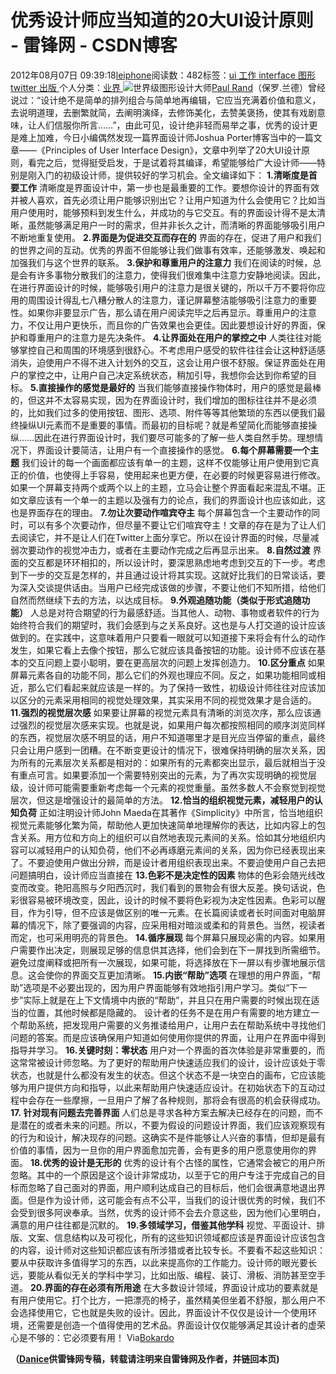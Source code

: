 
# 优秀设计师应当知道的20大UI设计原则 - 雷锋网 - CSDN博客


2012年08月07日 09:39:18[leiphone](https://me.csdn.net/leiphone)阅读数：482标签：[ui																](https://so.csdn.net/so/search/s.do?q=ui&t=blog)[工作																](https://so.csdn.net/so/search/s.do?q=工作&t=blog)[interface																](https://so.csdn.net/so/search/s.do?q=interface&t=blog)[图形																](https://so.csdn.net/so/search/s.do?q=图形&t=blog)[twitter																](https://so.csdn.net/so/search/s.do?q=twitter&t=blog)[出版																](https://so.csdn.net/so/search/s.do?q=出版&t=blog)[
							](https://so.csdn.net/so/search/s.do?q=twitter&t=blog)[
																					](https://so.csdn.net/so/search/s.do?q=图形&t=blog)个人分类：[业界																](https://blog.csdn.net/leiphone/article/category/873390)
[
																								](https://so.csdn.net/so/search/s.do?q=图形&t=blog)
[
				](https://so.csdn.net/so/search/s.do?q=interface&t=blog)
[
			](https://so.csdn.net/so/search/s.do?q=interface&t=blog)
[
		](https://so.csdn.net/so/search/s.do?q=工作&t=blog)
[
	](https://so.csdn.net/so/search/s.do?q=ui&t=blog)
![](http://www.leiphone.com/wp-content/uploads/2012/08/3502816847_2a6191f158_z.jpg)世界级图形设计大师[Paul
 Rand](http://baike.baidu.com/view/1907964.htm)（保罗.兰德）曾经说过：“设计绝不是简单的排列组合与简单地再编辑，它应当充满着价值和意义，去说明道理，去删繁就简，去阐明演绎，去修饰美化，去赞美褒扬，使其有戏剧意味，让人们信服你所言……”，由此可见，设计绝非轻而易举之事，优秀的设计更是难上加难，今日小编偶然发现一篇界面设计师Joshua Porter博客当中的一篇文章——《Principles of User Interface Design》，文章中列举了20大UI设计原则，看完之后，觉得挺受启发，于是试着将其编译，希望能够给广大设计师——特别是刚入门的初级设计师，提供较好的学习机会。全文编译如下：
**1.清晰度是首要工作**
清晰度是界面设计中，第一步也是最重要的工作。要想你设计的界面有效并被人喜欢，首先必须让用户能够识别出它？让用户知道为什么会使用它？比如当用户使用时，能够预料到发生什么，并成功的与它交互。有的界面设计得不是太清晰，虽然能够满足用户一时的需求，但并非长久之计，而清晰的界面能够吸引用户不断地重复使用。
**2.界面是为促进交互而存在的**
界面的存在，促进了用户和我们的世界之间的互动。优秀的界面不但能够让我们做事有效率，还能够激发、唤起和加强我们与这个世界的联系。
**3.保护和尊重用户的注意力**
我们在阅读的时候，总是会有许多事物分散我们的注意力，使得我们很难集中注意力安静地阅读。因此，在进行界面设计的时候，能够吸引用户的注意力是很关键的，所以千万不要将你应用的周围设计得乱七八糟分散人的注意力，谨记屏幕整洁能够吸引注意力的重要性。如果你非要显示广告，那么请在用户阅读完毕之后再显示。尊重用户的注意力，不仅让用户更快乐，而且你的广告效果也会更佳。因此要想设计好的界面，保护和尊重用户的注意力是先决条件。
**4.让界面处在用户的掌控之中**
人类往往对能够掌控自己和周围的环境感到很舒心。不考虑用户感受的软件往往会让这种舒适感消失，迫使用户不得不进入计划外的交互，这会让用户很不舒服。保证界面处在用户的掌控之中，让用户自己决定系统状态，稍加引导，我想你会达到你希望的目标。
**5.直接操作的感觉是最好的**
当我们能够直接操作物体时，用户的感觉是最棒的，但这并不太容易实现，因为在界面设计时，我们增加的图标往往并不是必须的，比如我们过多的使用按钮、图形、选项、附件等等其他繁琐的东西以便我们最终操纵UI元素而不是重要的事情。而最初的目标呢？就是希望简化而能够直接操纵……因此在进行界面设计时，我们要尽可能多的了解一些人类自然手势。理想情况下，界面设计要简洁，让用户有一个直接操作的感觉。
**6.每个屏幕需要一个主题**
我们设计的每一个画面都应该有单一的主题，这样不仅能够让用户使用到它真正的价值，也使得上手容易，使用起来也更方便，在必要的时候更容易进行修改。如果一个屏幕支持两个或两个以上的主题，立马会让整个界面看起来混乱不堪。正如文章应该有一个单一的主题以及强有力的论点，我们的界面设计也应该如此，这也是界面存在的理由。
**7.勿让次要动作喧宾夺主**
每个屏幕包含一个主要动作的同时，可以有多个次要动作，但尽量不要让它们喧宾夺主！文章的存在是为了让人们去阅读它，并不是让人们在Twitter上面分享它。所以在设计界面的时候，尽量减弱次要动作的视觉冲击力，或者在主要动作完成之后再显示出来。
**8.自然过渡**
界面的交互都是环环相扣的，所以设计时，要深思熟虑地考虑到交互的下一步。考虑到下一步的交互是怎样的，并且通过设计将其实现。这就好比我们的日常谈话，要为深入交谈提供话由。当用户已经完成该做的步骤，不要让他们不知所措，给他们自然而然继续下去的方法，以达成目标。
**9.外观追随功能（类似于形式追随功能）**
人总是对符合期望的行为最感舒适。当其他人、动物、事物或者软件的行为始终符合我们的期望时，我们会感到与之关系良好。这也是与人打交道的设计应该做到的。在实践中，这意味着用户只要看一眼就可以知道接下来将会有什么的动作发生，如果它看上去像个按钮，那么它就应该具备按钮的功能。设计师不应该在基本的交互问题上耍小聪明，要在更高层次的问题上发挥创造力。
**10.区分重点**
如果屏幕元素各自的功能不同，那么它们的外观也理应不同。反之，如果功能相同或相近，那么它们看起来就应该是一样的。为了保持一致性，初级设计师往往对应该加以区分的元素采用相同的视觉处理效果，其实采用不同的视觉效果才是合适的。
**11.强烈的视觉层次感**
如果要让屏幕的视觉元素具有清晰的浏览次序，那么应该通过强烈的视觉层次感来实现。也就是说，如果用户每次都按照相同的顺序浏览同样的东西，视觉层次感不明显的话，用户不知道哪里才是目光应当停留的重点，最终只会让用户感到一团糟。在不断变更设计的情况下，很难保持明确的层次关系，因为所有的元素层次关系都是相对的：如果所有的元素都突出显示，最后就相当于没有重点可言。如果要添加一个需要特别突出的元素，为了再次实现明确的视觉层级，设计师可能需要重新考虑每一个元素的视觉重量。虽然多数人不会察觉到视觉层次，但这是增强设计的最简单的方法。
**12.恰当的组织视觉元素，减轻用户的认知负荷**
正如注明设计师John Maeda在其著作《Simplicity》中所言，恰当地组织视觉元素能够化繁为简，帮助他人更加快速简单地理解你的表达，比如内容上的包含关系。用方位和方向上的组织可以自然地表现元素间的关系。恰如其分地组织内容可以减轻用户的认知负荷，他们不必再琢磨元素间的关系，因为你已经表现出来了。不要迫使用户做出分辨，而是设计者用组织表现出来。不要迫使用户自己去把问题搞明白，设计师应当直接在
**13.色彩不是决定性的因素**
物体的色彩会随光线改变而改变。艳阳高照与夕阳西沉时，我们看到的景物会有很大反差。换句话说，色彩很容易被环境改变，因此，设计的时候不要将色彩视为决定性因素。色彩可以醒目，作为引导，但不应该是做区别的唯一元素。在长篇阅读或者长时间面对电脑屏幕的情况下，除了要强调的内容，应采用相对暗淡或柔和的背景色。当然，视读者而定，也可采用明亮的背景色。
**14.循序展现**
每个屏幕只展现必需的内容。如果用户需要作出决定，则展现足够的信息供其选择，他们会到在下一屏找到所需细节。避免过度阐释或把所有一次展现，如果可能，将选择放在下一屏以有步骤地展示信息。这会使你的界面交互更加清晰。
**15.内嵌“帮助”选项**
在理想的用户界面，“帮助”选项是不必要出现的，因为用户界面能够有效地指引用户学习。类似“下一步”实际上就是在上下文情境中内嵌的“帮助”，并且只在用户需要的时候出现在适当的位置，其他时候都是隐藏的。
设计者的任务不是在用户有需要的地方建立一个帮助系统，把发现用户需要的义务推诿给用户，让用户去在帮助系统中寻找他们问题的答案。而是应该确保用户知道如何使用你提供的界面，让用户在界面中得到指导并学习。
**16.关键时刻：零状态**
用户对一个界面的首次体验是非常重要的，而这常常被设计师忽略。为了更好的帮助用户快速适应我们的设计，设计应该处于零状态，也就是什么都没有发生的状态。但这个状态不是一块空白的画布，它应该能够为用户提供方向和指导，以此来帮助用户快速适应设计。在初始状态下的互动过程中会存在一些摩擦，一旦用户了解了各种规则，那将会有很高的机会获得成功。
**17. 针对现有问题去完善界面**
人们总是寻求各种方案去解决已经存在的问题，而不是潜在的或者未来的问题。所以，不要为假设的问题设计界面，我们应该观察现有的行为和设计，解决现存的问题。这确实不是件能够让人兴奋的事情，但却是最有价值的事情，因为一旦你的用户界面愈加完善，会有更多的用户愿意使用你的界面。
**18.优秀的设计是无形的**
优秀的设计有个古怪的属性，它通常会被它的用户所忽略。其中的一个原因是这个设计非常成功，以至于它的用户专注于完成自己的目标而忽略了自己面对的界面，用户顺利达成自己的目标后，他们会很满意地退出界面。但是作为设计师，这可能会有点不公平，当我们的设计很优秀的时候，我们不会受到很多阿谀奉承。当然，优秀的设计师不会去介意这些，因为他们心里明白，满意的用户往往都是沉默的。
**19.多领域学习，借鉴其他学科**
视觉、平面设计、排版、文案、信息结构以及可视化，所有的这些知识领域都应该是界面设计应该包含的内容，设计师对这些知识都应该有所涉猎或者比较专长。不要看不起这些知识：要从中获取许多值得学习的东西，以此来提高你的工作能力。设计师的眼光要长远，要能从看似无关的学科中学习，比如出版、编程、装订、滑板、消防甚至空手道。
**20.界面的存在必须有所用途**
在大多数设计领域，界面设计成功的要素就是有用户使用它。打个比方，一把漂亮的椅子，虽然精美但坐着不舒服，那么用户不会选择使用它，它也就是失败的设计。因此，界面设计不仅仅是设计一个使用环境，还需要是创造一个值得使用的艺术品。界面设计仅仅能够满足其设计者的虚荣心是不够的：它必须要有用！
Via[Bokardo](http://bokardo.com/principles-of-user-interface-design/)

**（****[Danice](http://www.leiphone.com/author/danice)****供****雷锋网****专稿，转载请注明来自雷锋网及作者，并链回本页)**

